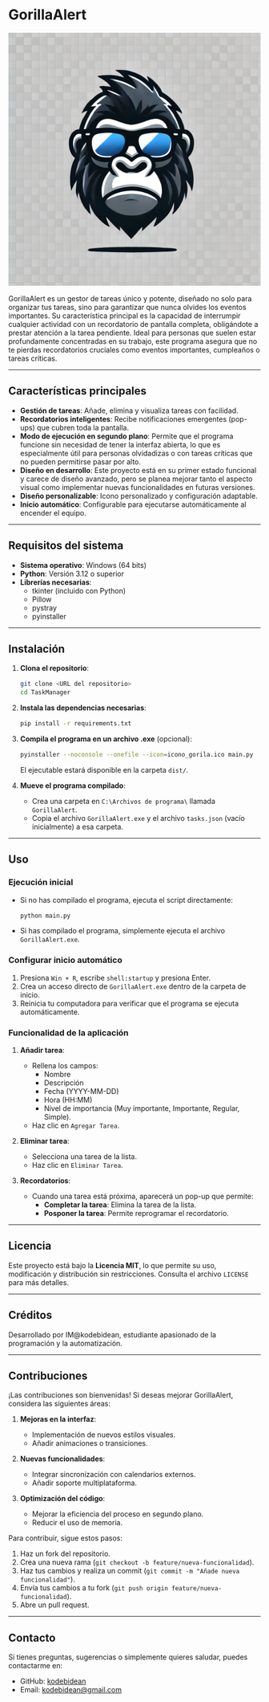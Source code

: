 # GorillaAlert

<img src="icoGestortareas.webp" alt="GorillaAlert Screenshot" width="600">

GorillaAlert es un gestor de tareas único y potente, diseñado no solo para organizar tus tareas, sino para garantizar que nunca olvides los eventos importantes. Su característica principal es la capacidad de interrumpir cualquier actividad con un recordatorio de pantalla completa, obligándote a prestar atención a la tarea pendiente. Ideal para personas que suelen estar profundamente concentradas en su trabajo, este programa asegura que no te pierdas recordatorios cruciales como eventos importantes, cumpleaños o tareas críticas.

---

## Características principales

- **Gestión de tareas**: Añade, elimina y visualiza tareas con facilidad.
- **Recordatorios inteligentes**: Recibe notificaciones emergentes (pop-ups) que cubren toda la pantalla.
- **Modo de ejecución en segundo plano**: Permite que el programa funcione sin necesidad de tener la interfaz abierta, lo que es especialmente útil para personas olvidadizas o con tareas críticas que no pueden permitirse pasar por alto.
- **Diseño en desarrollo**: Este proyecto está en su primer estado funcional y carece de diseño avanzado, pero se planea mejorar tanto el aspecto visual como implementar nuevas funcionalidades en futuras versiones.
- **Diseño personalizable**: Icono personalizado y configuración adaptable.
- **Inicio automático**: Configurable para ejecutarse automáticamente al encender el equipo.

---

## Requisitos del sistema

- **Sistema operativo**: Windows (64 bits)
- **Python**: Versión 3.12 o superior
- **Librerías necesarias**:
  - tkinter (incluido con Python)
  - Pillow
  - pystray
  - pyinstaller

---

## Instalación

1. **Clona el repositorio**:
   ```bash
   git clone <URL del repositorio>
   cd TaskManager
   ```

2. **Instala las dependencias necesarias**:
   ```bash
   pip install -r requirements.txt
   ```

3. **Compila el programa en un archivo .exe** (opcional):
   ```bash
   pyinstaller --noconsole --onefile --icon=icono_gorila.ico main.py
   ```

   El ejecutable estará disponible en la carpeta `dist/`.

4. **Mueve el programa compilado**:
   - Crea una carpeta en `C:\Archivos de programa\` llamada `GorillaAlert`.
   - Copia el archivo `GorillaAlert.exe` y el archivo `tasks.json` (vacío inicialmente) a esa carpeta.

---

## Uso

### Ejecución inicial

- Si no has compilado el programa, ejecuta el script directamente:
  ```bash
  python main.py
  ```

- Si has compilado el programa, simplemente ejecuta el archivo `GorillaAlert.exe`.

### Configurar inicio automático

1. Presiona `Win + R`, escribe `shell:startup` y presiona Enter.
2. Crea un acceso directo de `GorillaAlert.exe` dentro de la carpeta de inicio.
3. Reinicia tu computadora para verificar que el programa se ejecuta automáticamente.

### Funcionalidad de la aplicación

1. **Añadir tarea**:
   - Rellena los campos:
     - Nombre
     - Descripción
     - Fecha (YYYY-MM-DD)
     - Hora (HH:MM)
     - Nivel de importancia (Muy importante, Importante, Regular, Simple).
   - Haz clic en `Agregar Tarea`.

2. **Eliminar tarea**:
   - Selecciona una tarea de la lista.
   - Haz clic en `Eliminar Tarea`.

3. **Recordatorios**:
   - Cuando una tarea está próxima, aparecerá un pop-up que permite:
     - **Completar la tarea**: Elimina la tarea de la lista.
     - **Posponer la tarea**: Permite reprogramar el recordatorio.

---

## Licencia

Este proyecto está bajo la **Licencia MIT**, lo que permite su uso, modificación y distribución sin restricciones. Consulta el archivo `LICENSE` para más detalles.

---

## Créditos

Desarrollado por IM@kodebidean, estudiante apasionado de la programación y la automatización.

---

## Contribuciones

¡Las contribuciones son bienvenidas! Si deseas mejorar GorillaAlert, considera las siguientes áreas:

1. **Mejoras en la interfaz**:
   - Implementación de nuevos estilos visuales.
   - Añadir animaciones o transiciones.

2. **Nuevas funcionalidades**:
   - Integrar sincronización con calendarios externos.
   - Añadir soporte multiplataforma.

3. **Optimización del código**:
   - Mejorar la eficiencia del proceso en segundo plano.
   - Reducir el uso de memoria.

Para contribuir, sigue estos pasos:

1. Haz un fork del repositorio.
2. Crea una nueva rama (`git checkout -b feature/nueva-funcionalidad`).
3. Haz tus cambios y realiza un commit (`git commit -m "Añade nueva funcionalidad"`).
4. Envía tus cambios a tu fork (`git push origin feature/nueva-funcionalidad`).
5. Abre un pull request.

---

## Contacto

Si tienes preguntas, sugerencias o simplemente quieres saludar, puedes contactarme en:

- GitHub: [kodebidean](https://github.com/kodebidean)
- Email: [kodebidean@gmail.com](mailto:kodebidean@gmail.com)
